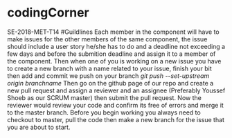 # codingCorner
SE-2018-MET-T14
#Guildlines 
Each member in the component will have to make issues for the other members of the same component, the issue should include a user story he/she has to do and a deadline not exceeding a few days and before the submition deadline and assign it to a member of the component.
Then when one of you is working on a new issue you have to create a new branch with a name related to your issue, finish your bit then add and commit we push on your branch *git push --set-upstream origin branchname*
Then go on the github page of our repo and create a new pull request and assign a reviewer and an assignee (Preferably Youssef Shoeb as our SCRUM master) then submit the pull request.
Now the reviewer would review your code and confirm its free of errors and merge it to the master branch.
Before you begin working you always need to checkout to master, pull the code then make a new branch for the issue that you are about to start.
